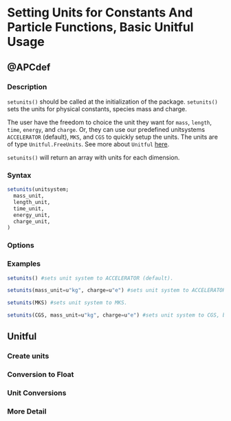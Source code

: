 # Setting Units for Constants And Particle Functions, Basic Unitful Usage

## @APCdef
### Description

`setunits()` should be called at the initialization of the package. `setunits()` sets the units for physical constants, species mass and charge. 

The user have the freedom to choice the unit they want for `mass`, `length`, `time`, `energy`, and `charge`. Or, they can use our predefined unitsystems `ACCELERATOR` (default), `MKS`, and `CGS` to quickly setup the units. The units are of type `Unitful.FreeUnits`. See more about `Unitful` [here](#unitful).

`setunits()` will return an array with units for each dimension.


### Syntax
```julia
setunits(unitsystem;
  mass_unit,
  length_unit,
  time_unit,
  energy_unit,
  charge_unit,
)
```
### Options

### Examples
```julia
setunits() #sets unit system to ACCELERATOR (default).
```
```julia
setunits(mass_unit=u"kg", charge=u"e") #sets unit system to ACCELERATOR (default), but mass unit in "kg".
```
```julia
setunits(MKS) #sets unit system to MKS.
```
```julia
setunits(CGS, mass_unit=u"kg", charge=u"e") #sets unit system to CGS, but mass unit in "kg" and charge unit in elementary charge.
```
## Unitful

### Create units

### Conversion to Float

### Unit Conversions

### More Detail
